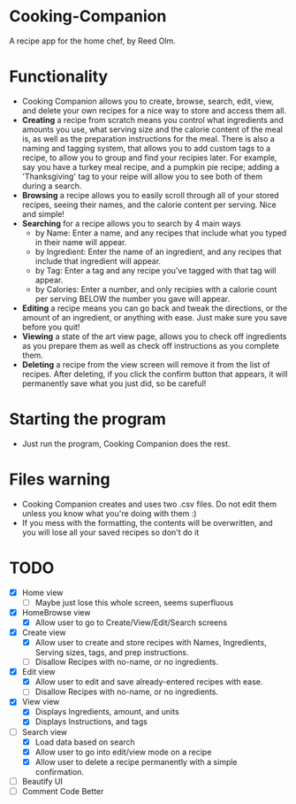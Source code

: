 # Cooking-Companion
A recipe app for the home chef, by Reed Olm.

# Functionality
- Cooking Companion allows you to create, browse, search, edit, view, and delete your own recipes for a nice way to store and access them all.
- **Creating** a recipe from scratch means you control what ingredients and amounts you use, what serving size and the calorie content of the
meal is, as well as the preparation instructions for the meal. There is also a naming and tagging system, that allows you to add custom tags to a recipe, 
to allow you to group and find your recipies later. For example, say you have a turkey meal recipe, and a pumpkin pie recipe; adding a 
'Thanksgiving' tag to your reipe will allow you to see both of them during a search.
- **Browsing** a recipe allows you to easily scroll through all of your stored recipes, seeing their names, and the calorie content per serving. Nice and simple!
- **Searching** for a recipe allows you to search by 4 main ways
    - by Name: Enter a name, and any recipes that include what you typed in their name will appear.
    - by Ingredient: Enter the name of an ingredient, and any recipes that include that ingredient will appear.
    - by Tag: Enter a tag and any recipe you've tagged with that tag will appear.
    - by Calories: Enter a number, and only recipies with a calorie count per serving BELOW the number you gave will appear.
- **Editing** a recipe means you can go back and tweak the directions, or the amount of an ingredient, or anything with ease. Just make sure you save before you quit!
- **Viewing** a state of the art view page, allows you to check off ingredients as you prepare them as well as check off instructions as you complete them.
- **Deleting** a recipe from the view screen will remove it from the list of recipes. After deleting, if you click the confirm button that appears, it will permanently
save what you just did, so be careful!

# Starting the program
- Just run the program, Cooking Companion does the rest.

# Files warning
- Cooking Companion creates and uses two .csv files. Do not edit them unless you know what you're doing with them :)
- If you mess with the formatting, the contents will be overwritten, and you will lose all your saved recipes so don't do it

# TODO
- [x] Home view
   - [ ] Maybe just lose this whole screen, seems superfluous
- [x] HomeBrowse view
   - [x] Allow user to go to Create/View/Edit/Search screens
- [x] Create view
  - [x] Allow user to create and store recipes with Names, Ingredients, Serving sizes, tags, and prep instructions.
  - [ ] Disallow Recipes with no-name, or no ingredients.
- [x] Edit view
  - [x] Allow user to edit and save already-entered recipes with ease.
  - [ ] Disallow Recipes with no-name, or no ingredients.
- [x] View view
  - [x] Displays Ingredients, amount, and units
  - [x] Displays Instructions, and tags
- [ ] Search view
  - [x] Load data based on search
  - [x] Allow user to go into edit/view mode on a recipe
  - [x] Allow user to delete a recipe permanently with a simple confirmation.
- [ ] Beautify UI
- [ ] Comment Code Better
